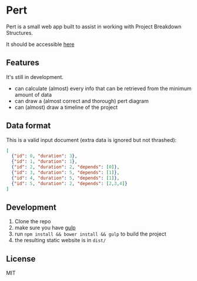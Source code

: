 # Pert

Pert is a small web app built to assist in working with Project Breakdown Structures.

It should be accessible [here](http://pert.divshot.io)

## Features

It's still in development.

- can calculate (almost) every info that can be retrieved from the minimum amount of data
- can draw a (almost correct and thorough) pert diagram
- can (almost) draw a timeline of the project

## Data format

This is a valid input document (extra data is ignored but not thrashed):

```json
[
  {"id": 0, "duration": 3},
  {"id": 1, "duration": 1},
  {"id": 2, "duration": 2, "depends": [0]},
  {"id": 3, "duration": 5, "depends": [1]},
  {"id": 4, "duration": 5, "depends": [1]},
  {"id": 5, "duration": 2, "depends": [2,3,4]}
]
```

## Development

1. Clone the repo
2. make sure you have [gulp](http://gulpjs.com)
3. run `npm install && bower install && gulp` to build the project
4. the resulting static website is in `dist/`

## License

MIT
